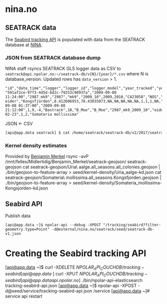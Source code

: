 # nina.no

## SEATRACK data
The [Seabird tracking API](http://api.npolar.no/tracking/seabird/?q=) is populated with data from the SEATRACK database at [NINA](http://nina.no).

### JSON from SEATRACK database dump

NINA staff rsyncs SEATRACK GLS logger data as CSV to `seatrack@api.npolar.no:~/seatrack-db/v{N}/{year}/*.csv` where N is database_version.
Updated rows has `data_version` > 1.

```csv
"id","date_time","logger","logger_id","logger_model","year_tracked","year_deployed","year_retrieved","ring_number","euring_code","species","colony","lon_raw","lat_raw","lon_smooth1","lat_smooth1","lon_smooth2","lat_smooth2","disttocol_s2","eqfilter1","eqfilter2","eqfilter3","lat_smooth2_eqfilt3","sex","morph","subspecies","age","col_lon","col_lat","tfirst","tsecond","twl_type","conf","sun","software","light_threshold","analyzer","data_responsible","logger_yeartracked","posdata_file","import_date","data_version","database_version","latin_name"
"591af2ce-97f3-4d5d-bd2c-79253c9893fa","2009-09-08 11:24:00","2987_mk9","2987","mk9","2009_10",2009,2010,"CA23058","NOS","Common eider","Kongsfjorden",8.412606953,78.43035073,NA,NA,NA,NA,NA,1,1,1,NA,"female",NA,NA,"adult_unknown",12.217,78.9,"2009-09-08 01:37:00","2009-09-08 21:12:00",1,9,-4,"Bastrack",10,"B_Moe","B_Moe","2987_mk9_2009_10","eider_positions_2010_2013","2016-02-23",1,2,"Somateria mollissima"
```

JSON <- CSV
```sh
[api@app.data seatrack] $ cat /home/seatrack/seatrack-db/v2/2017/seatrack_export_2017-03-06.csv | ./bin/seatrack-csv-to-json features > /tmp/seatrack_export_2017-03-06.json

```
### Kernel density estimates
Provided by [Benjamin Merkel](http://www.npolar.no/en/people/benjamin.merkel/)
rsync -avP /mnt/felles/Midlertidig/Benjamin_Merkel/seatrack-geojson/ seatrack-geojson
cat seatrack-geojson/Uria\ aalge.all_seasons.all_colonies.geojson | ./bin/geojson-to-feature-array > seed/kernel-density/Uria_aalge-kd.json
cat seatrack-geojson/Somateria\ mollissima.all_seasons.Kongsfjorden.geojson | ./bin/geojson-to-feature-array > seed/kernel-density/Somateria_mollissima-Kongsjorden-kd.json

## Seabird API

Publish data
```
[api@app.data ~]$ npolar-api --debug -XPOST "/tracking/seabird?filter-geometry.type=Point" -d@external/nina.no/seatrack/seed/seatrack-db-v1.json
```

# Creating the Seabird tracking API

[api@app.data ~]$ curl -XDELETE $NPOLAR_API_COUCHDB/tracking-seabird
[api@app.data ~]$ curl -XPUT $NPOLAR_API_COUCHDB/tracking-seabird
[api@app.data api.npolar.no]$ ./bin/npolar-api-elasticsearch tracking-seabird-api.json
[api@app.data ~]$ npolar-api -XPOST -d@seed/service/tracking-seabird-api.json /service
[api@app.data ~]# service api restart
